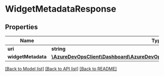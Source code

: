 # WidgetMetadataResponse

## Properties
Name | Type | Description | Notes
------------ | ------------- | ------------- | -------------
**uri** | **string** |  | [optional] 
**widgetMetadata** | [**\AzureDevOpsClient\Dashboard\AzureDevOpsClient\Dashboard\Model\WidgetMetadata**](WidgetMetadata.md) |  | [optional] 

[[Back to Model list]](../README.md#documentation-for-models) [[Back to API list]](../README.md#documentation-for-api-endpoints) [[Back to README]](../README.md)


